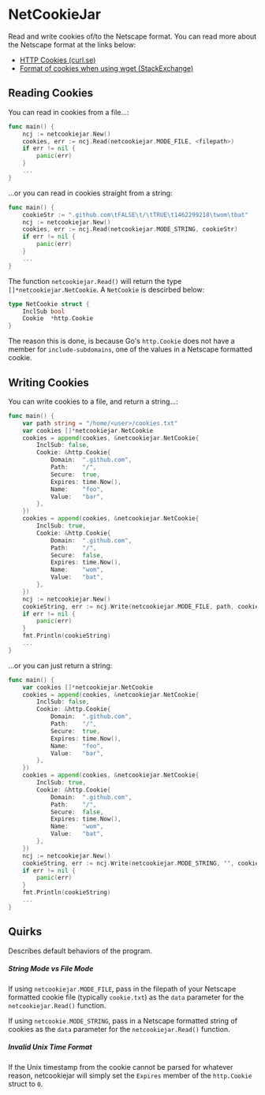 # NetCookieJar

Read and write cookies of/to the Netscape format.  You can read more about the Netscape format at the links below:
- [HTTP Cookies (curl.se)](https://curl.se/docs/http-cookies.html)
- [Format of cookies when using wget (StackExchange)](https://unix.stackexchange.com/questions/36531/format-of-cookies-when-using-wget/210282)

## Reading Cookies
You can read in cookies from a file...:
```go
func main() {
    ncj := netcookiejar.New()
    cookies, err := ncj.Read(netcookiejar.MODE_FILE, <filepath>)
    if err != nil {
        panic(err)
    }
    ...
}
```

...or you can read in cookies straight from a string:
```go
func main() {
    cookieStr := ".github.com\tFALSE\t/\tTRUE\t1462299218\twom\tbat"
    ncj := netcookiejar.New()
    cookies, err := ncj.Read(netcookiejar.MODE_STRING, cookieStr)
    if err != nil {
        panic(err)
    }
    ...
}
```

The function `netcookiejar.Read()` will return the type `[]*netcookiejar.NetCookie`. A `NetCookie` is descirbed below:
```go
type NetCookie struct {
    InclSub bool
    Cookie  *http.Cookie
}
```

The reason this is done, is because Go's `http.Cookie` does not have a member for `include-subdomains`, one of the values in a Netscape formatted cookie.

## Writing Cookies

You can write cookies to a file, and return a string...:
```go
func main() {
    var path string = "/home/<user>/cookies.txt"
	var cookies []*netcookiejar.NetCookie
	cookies = append(cookies, &netcookiejar.NetCookie{
		InclSub: false,
		Cookie: &http.Cookie{
			Domain:  ".github.com",
			Path:    "/",
			Secure:  true,
			Expires: time.Now(),
			Name:    "foo",
			Value:   "bar",
		},
	})
	cookies = append(cookies, &netcookiejar.NetCookie{
		InclSub: true,
		Cookie: &http.Cookie{
			Domain:  ".github.com",
			Path:    "/",
			Secure:  false,
			Expires: time.Now(),
			Name:    "wom",
			Value:   "bat",
		},
	})
    ncj := netcookiejar.New()
	cookieString, err := ncj.Write(netcookiejar.MODE_FILE, path, cookies)
	if err != nil {
		panic(err)
	}
	fmt.Println(cookieString)
    ...
}
```

...or you can just return a string:
```go
func main() {
    var cookies []*netcookiejar.NetCookie
	cookies = append(cookies, &netcookiejar.NetCookie{
		InclSub: false,
		Cookie: &http.Cookie{
			Domain:  ".github.com",
			Path:    "/",
			Secure:  true,
			Expires: time.Now(),
			Name:    "foo",
			Value:   "bar",
		},
	})
	cookies = append(cookies, &netcookiejar.NetCookie{
		InclSub: true,
		Cookie: &http.Cookie{
			Domain:  ".github.com",
			Path:    "/",
			Secure:  false,
			Expires: time.Now(),
			Name:    "wom",
			Value:   "bat",
		},
	})
    ncj := netcookiejar.New()
	cookieString, err := ncj.Write(netcookiejar.MODE_STRING, "", cookies)
	if err != nil {
		panic(err)
	}
	fmt.Println(cookieString)
    ...
}
```

## Quirks

Describes default behaviors of the program.

##### String Mode vs File Mode
If using `netcookiejar.MODE_FILE`, pass in the filepath of your Netscape formatted cookie file (typically `cookie.txt`) as the `data` parameter for the `netcookiejar.Read()` function.  

If using `netcookie.MODE_STRING`, pass in a Netscape formatted string of cookies as the `data` parameter for the `netcookiejar.Read()` function.

##### Invalid Unix Time Format
If the Unix timestamp from the cookie cannot be parsed for whatever reason, netcookiejar will simply set the `Expires` member of the `http.Cookie` struct to `0`.